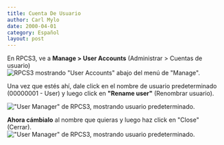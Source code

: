 ```yaml
---
title: Cuenta De Usuario
author: Carl Mylo
date: 2000-04-01
category: Español
layout: post
---
```


En RPCS3, ve a **Manage > User Accounts** (Administrar > Cuentas de usuario)  
![RPCS3 mostrando "User Accounts" abajo del menú de "Manage".](https://raw.githubusercontent.com/hmxmilohax/rb3-pc/TheGreatSplit/assets/images/conf/rpcs3user.png "RPCS3: User Accounts")

Una vez que estés ahí, dale click en el nombre de usuario predeterminado (00000001 - User) y luego click en **"Rename user"** (Renombrar usuario).

!["User Manager" de RPCS3, mostrando usuario predeterminado.](https://raw.githubusercontent.com/hmxmilohax/rb3-pc/TheGreatSplit/assets/images/conf/rpcs3rename.png "RPCS3: User Accounts")

**Ahora cámbialo** al nombre que quieras y luego haz click en "Close" (Cerrar).  
!["User Manager" de RPCS3, mostrando usuario predeterminado.](https://raw.githubusercontent.com/hmxmilohax/rb3-pc/TheGreatSplit/assets/images/conf/rpcs3namepanel.png "RPCS3: Rename User")